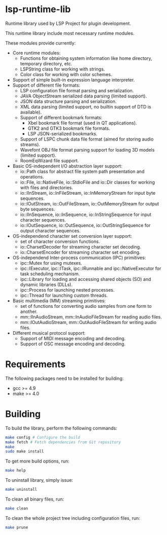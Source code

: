 # lsp-runtime-lib

Runtime library used by LSP Project for plugin development.

This runtime library include most necessary runtime modules.

These modules provide currently:
* Core runtime modules:
  * Functions for obtaining system information like home directory, temporary directory, etc.
  * LSPString class for working with strings.
  * Color class for working with color schemes.
* Support of simple built-in expression language interpreter.
* Support of different file formats:
  * LSP configuration file format parsing and serialization.
  * JAVA ObjectStream serialized data parsing (limited support).
  * JSON data structure parsing and serialization.
  * XML data parsing (limited support, no builtin support of DTD is available).
  * Support of different bookmark formats:
    * Xbel bookmark file format (used in QT applications).
    * GTK2 and GTK3 bookmark file formats.
    * LSP JSON-serialized bookmarks.
  * Support of LSPC chunk data file format (aimed for storing audio streams).
  * Wavefont OBJ file format parsing support for loading 3D models (limited support).
  * RoomEqWizard file support.
* Basic OS-independent I/O abstraction layer support:
  * io::Path class for abstract file system path presentation and operations.
  * io::File, io::NativeFile, io::StdioFile and io::Dir classes for working with
    files and directories.
  * io::IInStream, io::InFileStream, io::InMemoryStream for input byte sequences.
  * io::IOutStream, io::OutFileStream, io::OutMemoryStream for output byte sequences.
  * io::IInSequence, io::InSequence, io::InStringSequence for input character sequences.
  * io::IOutSequence, io::OutSequence, io::OutStringSequence for output character sequences.
* OS-independend character set conversion layer support:
  * set of character conversion functions.
  * io::CharsetDecoder for streaming character set decoding.
  * io::CharsetEncoder for streaming character set encoding.
* OS-independend Inter-process communication (IPC) primitives:
  * ipc::Mutex for using mutexes.
  * ipc::IExecutor, ipc::ITask, ipc::IRunnable and ipc::NativeExecutor for task scheduling mechanism.
  * ipc::Library for loading and accessing shared objects (SO) and dynamic libraries (DLLs).
  * ipc::Process for launching nested processes.
  * ipc::Thread for launching custom threads.
* Basic multimedia (MM) streaming primitives:
  * set of functions for converting audio samples from one form to another.
  * mm::IInAudioStream, mm::InAudioFileStream for reading audio files.
  * mm::IOutAudioStream, mm::OutAudioFileStream for writing audio files.
* Different musical protocol support:
  * Support of MIDI message encoding and decoding.
  * Support of OSC message encoding and decoding.

Requirements
======

The following packages need to be installed for building:

* gcc >= 4.9
* make >= 4.0

Building
======

To build the library, perform the following commands:

```bash
make config # Configure the build
make fetch # Fetch dependencies from Git repository
make
sudo make install
```

To get more build options, run:

```bash
make help
```

To uninstall library, simply issue:

```bash
make uninstall
```

To clean all binary files, run:

```bash
make clean
```

To clean the whole project tree including configuration files, run:

```bash
make prune
```
